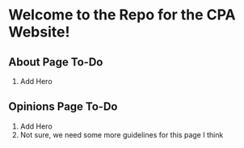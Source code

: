 # Welcome to the Repo for the CPA Website!

## About Page To-Do
1. Add Hero

## Opinions Page To-Do
1. Add Hero
2. Not sure, we need some more guidelines for this page I think